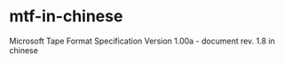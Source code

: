 mtf-in-chinese
==============

Microsoft Tape Format Specification Version 1.00a - document rev. 1.8 in chinese

